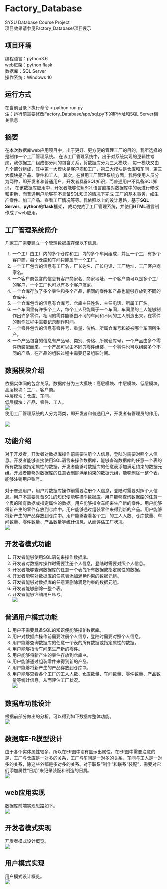 # Factory_Database
SYSU Database Course Project<br>
项目效果请参见Factory_Database/项目展示

## 项目环境
编程语言：python3.6<br>
web框架：python flask<br>
数据库：SQL Server<br>
操作系统：Windows 10

## 运行方式
在当前目录下执行命令 > python run.py<br>
注：运行前需要修改Factory_Database/app/sql.py下的IP地址和SQL Server相关信息

## 摘要
在本次数据库web应用项目中，出于更好、更方便的管理工厂的目的，我所选择的是制作一个工厂管理系统。
在该工厂管理系统中，出于对系统实现的逻辑性考虑，我依据工厂组成部分间的包含关系，将数据库分为三大模块，
每一模块又由几个部分组成，其中第一大模块是客户商和工厂，第二大模块是仓库和车间，第三大模块是产品、零件和工人。
其次，在使用工厂管理系统方面，我将使用人员分为两种，即开发者和普通用户，开发者具备SQL知识，而普通用户不具备SQL知识，
在该数据库应用中，开发者能够使用SQL语言直接对数据库中的表进行修改和更新，而普通用户能够在不具备SQL知识的情况下完成
工厂的基本事务，如生产零件、加工产品、查看工厂情况等等。我依照以上的设计思路，基于**SQL Server**、**python**的**flask**框架，
成功完成了工厂管理系统，并使用**HTML**语言制作成了web应用。

## 工厂管理系统简介
几家工厂需要建立一个管理数据库存储以下信息。<br>
1. 一个工厂由工厂内的多个仓库和工厂内的多个车间组成，并且一个工厂有多个客户商，每个仓库和车间只能属于一个工厂。<br>
2. 一个工厂包含的信息有工厂名、厂长姓名、厂长电话、工厂地址、工厂客户商家名。<br>
3. 一个客户商包含的信息有客户商家名、商家地址，一个客户商可以是多个工厂的客户，一个工厂也可以有多个客户商家。<br>
4. 一个仓库存放了多个零件和多个产品，相同的零件和产品也能够存放到不同的仓库中。<br>
5. 一个仓库包含的信息有仓库号、仓库主任姓名、主任电话、所属工厂名。<br>
6. 一个车间里有许多个工人，每个工人只能属于一个车间，车间里的工人能够制作出许多零件，相同的零件能够由不同的车间和不同的工人制造出来，在零件的制作过程中需要记录制作时间。<br>
7. 一个零件包含的信息有零件号、重量、价格、所属仓库号和被被哪个车间所生产。<br>
8. 一个产品包含的信息有产品号、类别、价格、所属仓库号，一个产品由多个零件所装配而来，一个产品可以由不同的零件组装，一个零件也可以组装多个不同的产品，在产品的组装过程中需要记录组装时间。<br>

## 数据模块介绍
依据实体间的包含关系，数据库分为三大模块：高层模块、中层模块、低层模块。<br>
高层模块：工厂、客户商。<br>
中层模块：仓库、车间。<br>
低层模块：产品、零件、工人。<br>
![](https://github.com/dengzx7/Factory_Database/blob/master/images/%E5%B7%A5%E5%8E%82%E5%AE%9E%E4%BD%93%E6%9E%84%E6%88%90.jpg)
<br>
使用工厂管理系统的人分为两类，即开发者和普通用户，开发者有管理员的作用。<br><br>
![](https://github.com/dengzx7/Factory_Database/blob/master/images/%E4%BD%BF%E7%94%A8%E4%BA%BA%E5%91%98%E6%9E%84%E6%88%90.jpg)

## 功能介绍
对于开发者，开发者对数据库操作前需要注册个人信息，登陆时需要对照个人信息。开发者能够直接使用SQL语言来操作数据库，能够查询数据库的任意一个表的所有数据或指定属性的数据。开发者能够对数据库的任意表添加满足约束的数据元组。开发者能够对数据库的任意表删除满足约束的数据元组，能够删除一整个表，能够注销用户账号。<br>
<br>
对于普通用户，用户对数据库操作前需要注册个人信息，登陆时需要对照个人信息。用户不需要具备SQL的知识便能够操作数据库。用户能够查询数据库的任意一个表的所有数据或指定属性的数据。用户能够指令车间来生产新的零件。用户能够将新产生的零件存放到仓库中。用户能够通过组装零件来得到新的产品。用户能够将新产生的产品存放到仓库中。用户能够查看各个工厂的工人人数、仓库数量、车间数量、零件数量、产品数量等统计信息，从而评估工厂状况。<br>
![](https://github.com/dengzx7/Factory_Database/blob/master/images/%E6%95%B0%E6%8D%AE%E5%BA%93%E7%B3%BB%E7%BB%9F%E5%8A%9F%E8%83%BD%E6%A6%82%E8%A7%88.jpg)

## 开发者模式功能
1. 开发者能够使用SQL语句来操作数据库。
2. 开发者对数据库操作时需要注册个人信息，登陆时需要对照个人信息。
3. 开发者能够查询数据库的任意一个表的所有数据或指定属性的数据。
4. 开发者能够对数据库的任意表添加满足约束的数据元组。
5. 开发者能够对数据库的任意表删除满足约束的数据元组。
6. 开发者能够删除一整个表。
7. 开发者能够注销用户账号。
<br>![](https://github.com/dengzx7/Factory_Database/blob/master/images/%E5%BC%80%E5%8F%91%E8%80%85%E6%A8%A1%E5%BC%8F%E6%B5%81%E7%A8%8B.jpg)

## 普通用户模式功能
1. 用户不需要具备SQL的知识便能够操作数据库。
2. 用户对数据库操作前需要注册个人信息，登陆时需要对照个人信息。
3. 用户能够查询数据库的任意一个表的所有数据或指定属性的数据。
4. 用户能够指令车间来生产新的零件。
5. 用户能够将新产生的零件存放到仓库中。
6. 用户能够通过组装零件来得到新的产品。
7. 用户能够将新产生的产品存放到仓库中。
8. 用户能够查看各个工厂的工人人数、仓库数量、车间数量、零件数量、产品数量等统计信息，从而评估工厂状况。
<br>![](https://github.com/dengzx7/Factory_Database/blob/master/images/%E6%99%AE%E9%80%9A%E7%94%A8%E6%88%B7%E6%A8%A1%E5%BC%8F%E6%B5%81%E7%A8%8B.jpg)

## 数据库功能设计
根据前部分做出的分析，可以得到如下数据库整体功能。
<br>
![](https://github.com/dengzx7/Factory_Database/blob/master/images/%E5%B7%A5%E5%8E%82%E7%AE%A1%E7%90%86%E7%B3%BB%E7%BB%9F%E5%8A%9F%E8%83%BD%E8%AE%BE%E8%AE%A1.jpg)

## 数据库E-R模型设计
由于各个实体属性较多，所以在ER图中没有显示出属性。在ER图中需要注意的是，工厂与仓库是一对多的关系，工厂与车间是一对多的关系，车间与工人是一对多的关系，除这些外都是多对多的关系。对于联系“制作”和联系“装配”，需要对它们添加属性“日期”来记录装配和制造的日期。
<br>
![](https://github.com/dengzx7/Factory_Database/blob/master/images/%E6%95%B0%E6%8D%AE%E5%BA%93%E7%B3%BB%E7%BB%9FER%E5%9B%BE.jpg)

## web应用实现
数据库前端实现思路如下。
<br>
![](https://github.com/dengzx7/Factory_Database/blob/master/images/web%E5%BA%94%E7%94%A8%E5%AE%9E%E7%8E%B0%E6%AD%A5%E9%AA%A4.jpg)

## 开发者模式实现
开发者模式设计概览。
<br>
![](https://github.com/dengzx7/Factory_Database/blob/master/images/%E5%BC%80%E5%8F%91%E8%80%85%E6%A8%A1%E5%BC%8F%E6%B5%81%E7%A8%8B.jpg)

## 用户模式实现
用户模式设计概览。
<br>
![](https://github.com/dengzx7/Factory_Database/blob/master/images/%E7%94%A8%E6%88%B7%E6%A8%A1%E5%BC%8F%E8%AE%BE%E8%AE%A1%E6%A6%82%E8%A7%88.jpg)

